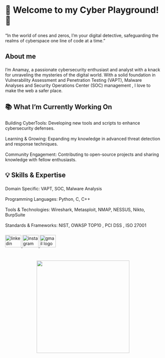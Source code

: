 <h1 align="left">👋 Welcome to my Cyber Playground! 🔐</h1>

###

<p align="left">“In the world of ones and zeros, I’m your digital detective, safeguarding the realms of cyberspace one line of code at a time.”</p>

###

<h2 align="left">About me</h2>

###

<p align="left">I’m Anamay, a passionate cybersecurity enthusiast and analyst with a knack for unraveling the mysteries of the digital world. With a solid foundation in Vulnerability Assessment and Penetration Testing (VAPT), Malware Analyses and Security Operations Center (SOC) management , I love to make the web a safer place.</p>

###

<h2 align="left">📚 What I’m Currently Working On</h2>

###

<p align="left">Building CyberTools: Developing new tools and scripts to enhance cybersecurity defenses.<br><br>Learning & Growing: Expanding my knowledge in advanced threat detection and response techniques.<br><br>Community Engagement: Contributing to open-source projects and sharing knowledge with fellow enthusiasts.</p>

###

<h2 align="left">💡 Skills & Expertise</h2>

###

<p align="left">Domain Specific: VAPT, SOC, Malware Analysis<br><br>Programming Languages: Python, C, C++<br><br>Tools & Technologies: Wireshark, Metasploit, NMAP, NESSUS, Nikto, BurpSuite<br><br>Standards & Frameworks: NIST, OWASP TOP10 , PCI DSS ,  ISO 27001</p>

###

<div align="left">
  <a href="https://linkedin.com/in/anamay-mishra" target="_blank">
    <img src="https://raw.githubusercontent.com/maurodesouza/profile-readme-generator/master/src/assets/icons/social/linkedin/default.svg" width="52" height="40" alt="linkedin logo"  />
  </a>
  <a href="https://instagram.com/ayemishra/" target="_blank">
    <img src="https://raw.githubusercontent.com/maurodesouza/profile-readme-generator/master/src/assets/icons/social/instagram/default.svg" width="52" height="40" alt="instagram logo"  />
  </a>
  <a href="mailto:anamaymishra26@gmail.com" target="_blank">
    <img src="https://raw.githubusercontent.com/maurodesouza/profile-readme-generator/master/src/assets/icons/social/gmail/default.svg" width="52" height="40" alt="gmail logo"  />
  </a>
</div>

###

<br clear="both">

<div align="center">
  <img height="300" src="https://i.imgflip.com/2z9ixy.jpg"  />
</div>

###
